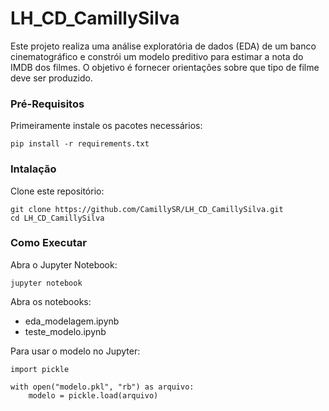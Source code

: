 # LH_CD_CamillySilva

Este projeto realiza uma análise exploratória de dados (EDA) de um banco cinematográfico e constrói um modelo preditivo para estimar a nota do IMDB dos filmes. O objetivo é fornecer orientações sobre que tipo de filme deve ser produzido.

### Pré-Requisitos
Primeiramente instale os pacotes necessários:

```
pip install -r requirements.txt

```
### Intalação

Clone este repositório:
```
git clone https://github.com/CamillySR/LH_CD_CamillySilva.git
cd LH_CD_CamillySilva
```
### Como Executar

Abra o Jupyter Notebook:
```
jupyter notebook
```

Abra os notebooks:
- eda_modelagem.ipynb
- teste_modelo.ipynb

Para usar o modelo no Jupyter:
```
import pickle

with open("modelo.pkl", "rb") as arquivo:
    modelo = pickle.load(arquivo)
```
